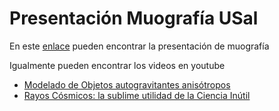 # Presentación Muografía USal

En este [enlace](https://www.dropbox.com/s/74fjemvr8wmsobo/2103SublimeUtilidadUSal.pdf?dl=0) pueden encontrar la presentación de muografía

Igualmente pueden encontrar los videos en youtube
  + [Modelado de Objetos autogravitantes anisótropos](https://youtu.be/Bap6BHfK1IY ) 
  + [Rayos Cósmicos: la sublime utilidad de la Ciencia Inútil](https://youtu.be/JvXi-TCNdwM)
